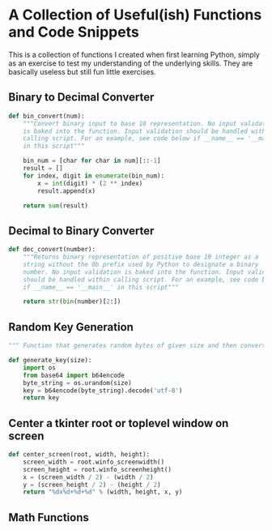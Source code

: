 # A Collection of Useful(ish) Functions and Code Snippets
This is a collection of functions I created when first learning Python, 
simply as an exercise to test my understanding of the underlying skills. 
They are basically useless but still fun little exercises.

## Binary to Decimal Converter
```python
def bin_convert(num):
    """Convert binary input to base 10 representation. No input validation
    is baked into the function. Input validation should be handled within
    calling script. For an example, see code below if __name__ == '__main__'
    in this script"""

    bin_num = [char for char in num][::-1]
    result = []
    for index, digit in enumerate(bin_num):
        x = int(digit) * (2 ** index)
        result.append(x)

    return sum(result)
```

## Decimal to Binary Converter
```python
def dec_convert(number):
    """Returns binary representation of positive base 10 integer as a
    string without the 0b prefix used by Python to designate a binary
    number. No input validation is baked into the function. Input validation
    should be handled within calling script. For an example, see code below
    if __name__ == '__main__' in this script"""

    return str(bin(number)[2:])
```

## Random Key Generation
```python
""" Function that generates random bytes of given size and then converts to string """

def generate_key(size):
    import os
    from base64 import b64encode
    byte_string = os.urandom(size)
    key = b64encode(byte_string).decode('utf-8')
    return key
```

## Center a tkinter root or toplevel window on screen
```python
def center_screen(root, width, height):
    screen_width = root.winfo_screenwidth()
    screen_height = root.winfo_screenheight()
    x = (screen_width / 2) - (width / 2)
    y = (screen_height / 2) - (height / 2)
    return "%dx%d+%d+%d" % (width, height, x, y)
```

## Math Functions  



